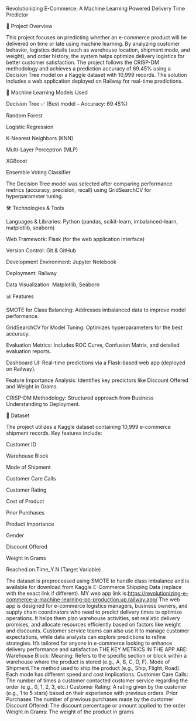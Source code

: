Revolutionizing E-Commerce: A Machine Learning Powered Delivery Time Predictor


📌 Project Overview

This project focuses on predicting whether an e-commerce product will be delivered on time or late using machine learning. By analyzing customer behavior, logistics details (such as warehouse location, shipment mode, and weight), and order history, the system helps optimize delivery logistics for better customer satisfaction. The project follows the CRISP-DM methodology and achieves a prediction accuracy of 69.45% using a Decision Tree model on a Kaggle dataset with 10,999 records. The solution includes a web application deployed on Railway for real-time predictions.

🧠 Machine Learning Models Used





Decision Tree ✅ (Best model – Accuracy: 69.45%)



Random Forest



Logistic Regression



K-Nearest Neighbors (KNN)



Multi-Layer Perceptron (MLP)



XGBoost



Ensemble Voting Classifier

The Decision Tree model was selected after comparing performance metrics (accuracy, precision, recall) using GridSearchCV for hyperparameter tuning.

🛠 Technologies & Tools





Languages & Libraries: Python (pandas, scikit-learn, imbalanced-learn, matplotlib, seaborn)



Web Framework: Flask (for the web application interface)



Version Control: Git & GitHub



Development Environment: Jupyter Notebook



Deployment: Railway



Data Visualization: Matplotlib, Seaborn

📊 Features





SMOTE for Class Balancing: Addresses imbalanced data to improve model performance.



GridSearchCV for Model Tuning: Optimizes hyperparameters for the best accuracy.



Evaluation Metrics: Includes ROC Curve, Confusion Matrix, and detailed evaluation reports.



Dashboard UI: Real-time predictions via a Flask-based web app (deployed on Railway).



Feature Importance Analysis: Identifies key predictors like Discount Offered and Weight in Grams.



CRISP-DM Methodology: Structured approach from Business Understanding to Deployment.

📁 Dataset

The project utilizes a Kaggle dataset containing 10,999 e-commerce shipment records. Key features include:





Customer ID



Warehouse Block



Mode of Shipment



Customer Care Calls



Customer Rating



Cost of Product



Prior Purchases



Product Importance



Gender



Discount Offered



Weight in Grams



Reached.on.Time_Y.N (Target Variable)

The dataset is preprocessed using SMOTE to handle class imbalance and is available for download from Kaggle E-Commerce Shipping Data (replace with the exact link if different).
MY web app link is:https://revolutionizing-e-commerce-a-machine-learning-po-production.up.railway.app/
The web app is designed for e-commerce logistics managers, business owners, and supply chain coordinators who need to predict delivery times to optimize operations. It helps them plan warehouse activities, set realistic delivery promises, and allocate resources efficiently based on factors like weight and discounts. Customer service teams can also use it to manage customer expectations, while data analysts can explore predictions to refine strategies. It’s tailored for anyone in e-commerce looking to enhance delivery performance and satisfaction
THE KEY METRICS IN THE APP ARE:
Warehouse Block: Meaning: Refers to the specific section or block within a warehouse where the product is stored (e.g., A, B, C, D, F). 
Mode of Shipment.The method used to ship the product (e.g., Ship, Flight, Road). Each mode has different speed and cost implications.
Customer Care Calls: The number of times a customer contacted customer service regarding the order (e.g., 0, 1, 2, 3, etc.)
Customer Rating: A rating given by the customer (e.g., 1 to 5 stars) based on their experience with previous orders.
Prior Purchases The number of previous purchases made by the customer
Discount Offered: The discount percentage or amount applied to the order
Weight in Grams: The weight of the product in grams


